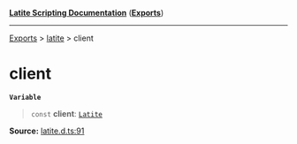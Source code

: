 [**Latite Scripting Documentation**](../../README.md) ([**Exports**](../../exports.md))

---

[Exports](../../exports.md) > [latite](../index.md) > client

# client

**`Variable`**

> `const` **client**: [`Latite`](../interfaces/interface.Latite.md)

**Source:** [latite.d.ts:91](https://github.com/LatiteScripting/latitescripting.github.io/blob/eee19f3/definitions/latite.d.ts#L91)

